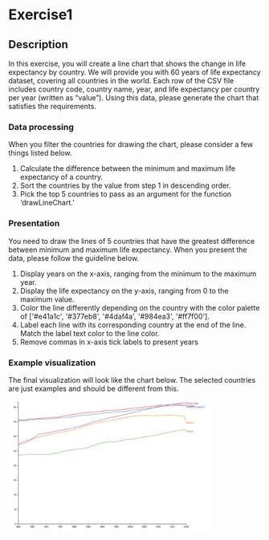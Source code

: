 # Exercise1

## Description
In this exercise, you will create a line chart that shows the change in life expectancy by country. We will provide you with 60 years of life expectancy dataset, covering all countries in the world. Each row of the CSV file includes country code, country name, year, and life expectancy per country per year (written as “value”). Using this data, please generate the chart that satisfies the requirements.

### Data processing

When you filter the countries for drawing the chart, please consider a few things listed below.

1. Calculate the difference between the minimum and maximum life expectancy of a country.
2. Sort the countries by the value from step 1 in descending order.
3. Pick the top 5 countries to pass as an argument for the function ‘drawLineChart.’


### Presentation

You need to draw the lines of 5 countries that have the greatest difference between minimum and maximum life expectancy. When you present the data, please follow the guideline below.

1. Display years on the x-axis, ranging from the minimum to the maximum year.
2. Display the life expectancy on the y-axis, ranging from 0 to the maximum value.
3. Color the line differently depending on the country with the color palette of ['#e41a1c', '#377eb8', '#4daf4a', '#984ea3', '#ff7f00'].
4. Label each line with its corresponding country at the end of the line. Match the label text color to the line color.
5. Remove commas in x-axis tick labels to present years

### Example visualization

The final visualization will look like the chart below. The selected countries are just examples and should be different from this. 

<img src="example1.png" width="80%">



